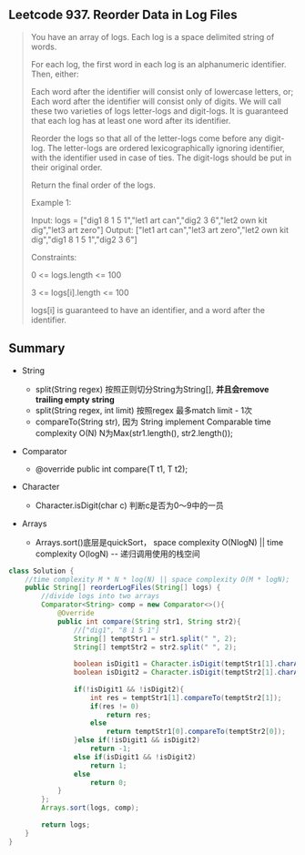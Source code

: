 ## Leetcode 937. Reorder Data in Log Files
>You have an array of logs.  Each log is a space delimited string of words.
>
>For each log, the first word in each log is an alphanumeric identifier.  Then, either:
>
>Each word after the identifier will consist only of lowercase letters, or;
Each word after the identifier will consist only of digits.
We will call these two varieties of logs letter-logs and digit-logs.  It is guaranteed that each log has at least one word after its identifier.
>
>Reorder the logs so that all of the letter-logs come before any digit-log.  The letter-logs are ordered lexicographically ignoring identifier, with the identifier used in case of ties.  The digit-logs should be put in their original order.
>
>Return the final order of the logs.
>
>Example 1:
>
>Input: logs = ["dig1 8 1 5 1","let1 art can","dig2 3 6","let2 own kit dig","let3 art zero"]
>Output: ["let1 art can","let3 art zero","let2 own kit dig","dig1 8 1 5 1","dig2 3 6"]
>
>Constraints:
>
>0 <= logs.length <= 100
>
>3 <= logs[i].length <= 100
>
>logs[i] is guaranteed to have an identifier, and a word after the identifier.

## Summary

- String 
    - split(String regex) 按照正则切分String为String[], <strong>并且会remove trailing empty string</strong>
    - split(String regex, int limit) 按照regex 最多match limit - 1次
    - compareTo(String str), 因为 String implement Comparable<String> time complexity O(N) N为Max(str1.length(), str2.length());

- Comparator<T>
    - @override public int compare(T t1, T t2);

- Character
    - Character.isDigit(char c) 判断c是否为0～9中的一员

- Arrays
    - Arrays.sort()底层是quickSort， space complexity O(NlogN) || time complexity O(logN) -- 递归调用使用的栈空间

```java
class Solution {
    //time complexity M * N * log(N) || space complexity O(M * logN);
    public String[] reorderLogFiles(String[] logs) {
        //divide logs into two arrays
        Comparator<String> comp = new Comparator<>(){
            @Override
            public int compare(String str1, String str2){
                //["dig1", "8 1 5 1"]
                String[] temptStr1 = str1.split(" ", 2);
                String[] temptStr2 = str2.split(" ", 2);
                
                boolean isDigit1 = Character.isDigit(temptStr1[1].charAt(0));
                boolean isDigit2 = Character.isDigit(temptStr2[1].charAt(0));
                
                if(!isDigit1 && !isDigit2){
                    int res = temptStr1[1].compareTo(temptStr2[1]);
                    if(res != 0)
                        return res;
                    else
                        return temptStr1[0].compareTo(temptStr2[0]);
                }else if(!isDigit1 && isDigit2)
                    return -1;
                else if(isDigit1 && !isDigit2)
                    return 1;
                else
                    return 0;
            }
        };
        Arrays.sort(logs, comp);
        
        return logs;
    }
}
```